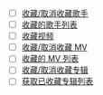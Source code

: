 * [ ] [收藏/取消收藏歌手](https://neteasecloudmusicapi.vercel.app/#/?id=收藏取消收藏歌手)
* [ ] [收藏的歌手列表](https://neteasecloudmusicapi.vercel.app/#/?id=收藏的歌手列表)
* [ ] [收藏视频](https://neteasecloudmusicapi.vercel.app/#/?id=收藏视频)
* [ ] [收藏/取消收藏 MV](https://neteasecloudmusicapi.vercel.app/#/?id=收藏取消收藏-mv)
* [ ] [收藏的 MV 列表](https://neteasecloudmusicapi.vercel.app/#/?id=收藏的-mv-列表)
* [ ] [收藏/取消收藏专辑](https://neteasecloudmusicapi.vercel.app/#/?id=收藏取消收藏专辑)
* [ ] [获取已收藏专辑列表](https://neteasecloudmusicapi.vercel.app/#/?id=获取已收藏专辑列表)